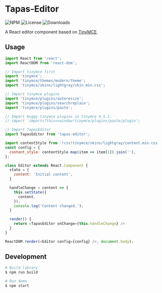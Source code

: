 Tapas-Editor
===

![NPM](https://img.shields.io/npm/v/tapas-editor.svg)
![License](https://img.shields.io/npm/l/tapas-editor.svg)
![Downloads](https://img.shields.io/npm/dt/tapas-editor.svg)

A React editor component based on [TinyMCE](https://www.tinymce.com).

Usage
---
``` javascript
import React from 'react';
import ReactDOM from 'react-dom';

// Import tinymce first
import 'tinymce';
import 'tinymce/themes/modern/theme';
import 'tinymce/skins/lightgray/skin.min.css';

// Import tinymce plugins
import 'tinymce/plugins/autoresize';
import 'tinymce/plugins/searchreplace';
import 'tinymce/plugins/paste';

// Import buggy tinymce plugins in tinymce 4.5.1-
// import 'imports?this=>window!tinymce/plugins/paste/plugin';

// Import TapasEditor
import TapasEditor from 'tapas-editor';

import contentStyle from '!css!tinymce/skins/lightgray/content.min.css';
const config = {
  content_style: contentStyle.map(item => item[1]).join(''),
};

class Editor extends React.Component {
  state = {
    content: 'Initial content',
  }

  handleChange = content => {
    this.setState({
      content,
    });
    console.log('Content changed.');
  }

  render() {
    return <TapasEditor onChange={this.handleChange} />
  }
}

ReactDOM.render(<Editor config={config} />, document.body);
```

Development
---
``` sh
# Build library
$ npm run build

# Run demo
$ npm start
```
